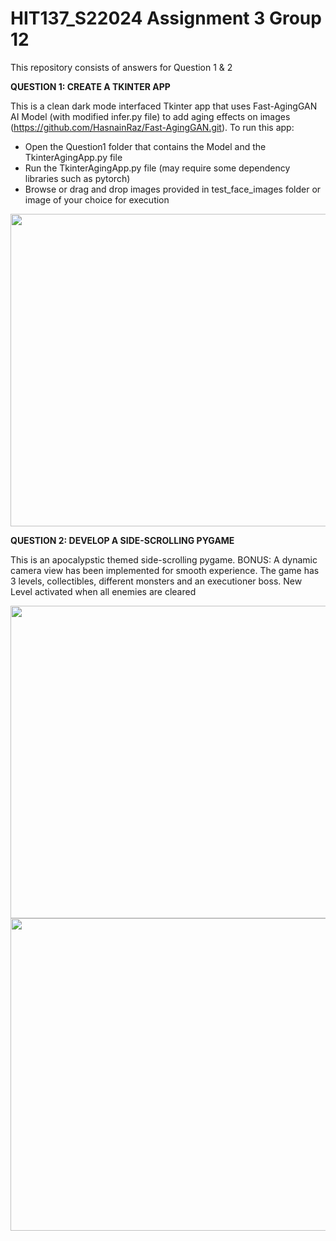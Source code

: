 # HIT137_S22024 Assignment 3 Group 12
This repository consists of answers for Question 1 & 2

**QUESTION 1: CREATE A TKINTER APP**

This is a clean dark mode interfaced Tkinter app that uses Fast-AgingGAN AI Model (with modified infer.py file) to add aging effects on images (https://github.com/HasnainRaz/Fast-AgingGAN.git). To run this app:
- Open the Question1 folder that contains the Model and the TkinterAgingApp.py file
- Run the TkinterAgingApp.py file (may require some dependency libraries such as pytorch)
- Browse or drag and drop images provided in test_face_images folder or image of your choice for execution

<img src="https://github.com/user-attachments/assets/3df40acf-9636-4167-9493-3be5822f4783" width="800" height="500">

**QUESTION 2: DEVELOP A SIDE-SCROLLING PYGAME**

This is an apocalypstic themed side-scrolling pygame. BONUS: A dynamic camera view has been implemented for smooth experience. 
The game has 3 levels, collectibles, different monsters and an executioner boss. New Level activated when all enemies are cleared

<img src="https://github.com/user-attachments/assets/ed2e36c1-5565-4603-a4d1-bf110a064408" width="800" height="500">

<img src="https://github.com/user-attachments/assets/5146dbb3-3b95-4085-be63-f8b0167c3819" width="800" height="500">


